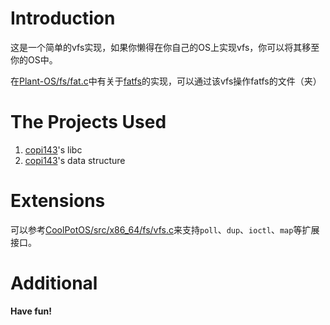 # Introduction

这是一个简单的vfs实现，如果你懒得在你自己的OS上实现vfs，你可以将其移至你的OS中。

在[Plant-OS/fs/fat.c](https://github.com/plos-clan/Plant-OS/blob/main/src/fs/fat.c)中有关于[fatfs](https://github.com/abbrev/fatfs)的实现，可以通过该vfs操作fatfs的文件（夹）

# The Projects Used
1. [copi143](https://github.com/copi143)'s libc
2. [copi143](https://github.com/copi143)'s data structure

# Extensions

可以参考[CoolPotOS/src/x86_64/fs/vfs.c](https://github.com/plos-clan/CoolPotOS/blob/main/src/x86_64/fs/vfs.c)来支持`poll`、`dup`、`ioctl`、`map`等扩展接口。

# Additional
**Have fun!**
